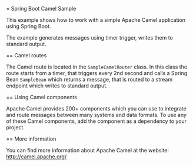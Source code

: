= Spring Boot Camel Sample

This example shows how to work with a simple Apache Camel application using Spring Boot.

The example generates messages using timer trigger, writes them to standard output.

== Camel routes

The Camel route is located in the `SampleCamelRouter` class. In this class the route
starts from a timer, that triggers every 2nd second and calls a Spring Bean `SampleBean`
which returns a message, that is routed to a stream endpoint which writes to standard output.

== Using Camel components

Apache Camel provides 200+ components which you can use to integrate and route messages between many systems
and data formats. To use any of these Camel components, add the component as a dependency to your project.

== More information

You can find more information about Apache Camel at the website: http://camel.apache.org/
